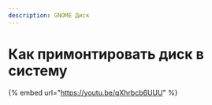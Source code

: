 ```yaml
---
description: GNOME Диск
---
```


# Как примонтировать диск в систему

{% embed url="https://youtu.be/qXhrbcb6UUU" %}
